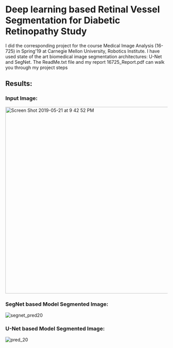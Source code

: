 # Deep learning based Retinal Vessel Segmentation for Diabetic Retinopathy Study 

I did the corresponding project for the course Medical Image Analysis (16-725) in Spring'19 at Carnegie Mellon University, Robotics Institute. 
I have used state of the art biomedical image segmentation architectures: U-Net and SegNet. 
The ReadMe.txt file and my report 16725_Report.pdf can walk you through my project steps 


## Results:

### Input Image:

<img width="580" alt="Screen Shot 2019-05-21 at 9 42 52 PM" src="https://user-images.githubusercontent.com/50892126/58143723-6e665800-7c11-11e9-87aa-973d988f0b7d.png">

### SegNet based Model Segmented Image:

![segnet_pred20](https://user-images.githubusercontent.com/50892126/58143854-d9b02a00-7c11-11e9-9864-76451e3d26bb.png)


### U-Net based Model Segmented Image:
![pred_20](https://user-images.githubusercontent.com/50892126/58144234-3829d800-7c13-11e9-88fa-0fb97ab52cd0.png)
